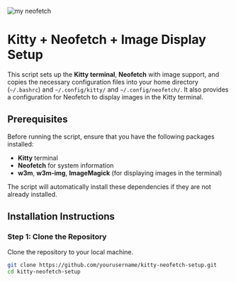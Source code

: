 ![my neofetch](https://github.com/andrewmamdouh122/andrewmamdouh122-mydotfiles/assets/134093499/57fd119f-ef25-4825-b494-f3a550cd377a)


# Kitty + Neofetch + Image Display Setup

This script sets up the **Kitty terminal**, **Neofetch** with image support, and copies the necessary configuration files into your home directory (`~/.bashrc`) and `~/.config/kitty/` and `~/.config/neofetch/`. It also provides a configuration for Neofetch to display images in the Kitty terminal.

## Prerequisites

Before running the script, ensure that you have the following packages installed:

- **Kitty** terminal
- **Neofetch** for system information
- **w3m**, **w3m-img**, **ImageMagick** (for displaying images in the terminal)

The script will automatically install these dependencies if they are not already installed.

## Installation Instructions

### Step 1: Clone the Repository

Clone the repository to your local machine.

```bash
git clone https://github.com/yourusername/kitty-neofetch-setup.git
cd kitty-neofetch-setup
